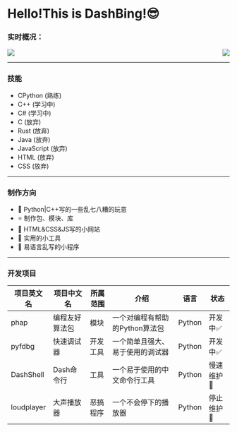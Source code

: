 # Hello!This is DashBing!😎

### 实时概况：


<img align="right" src="https://github-readme-stats.vercel.app/api?username=DashBing&show_icons=true&icon_color=CE1D2D&text_color=718096&bg_color=ffffff&hide_title=true" />
<img src="https://github-readme-stats.vercel.app/api/top-langs/?username=DashBing">

---
### 技能
- CPython (熟练)
- C++ (学习中)
- C# (学习中)
- C (放弃)
- Rust (放弃)
- Java (放弃)
- JavaScript (放弃)
- HTML (放弃)
- CSS (放弃)

---
### 制作方向
- :ram: Python|C++写的一些乱七八糟的玩意
- :star: 制作包、模块、库
- 🍮 HTML&CSS&JS写的小网站
- :orange_book: 实用的小工具
- :meat_on_bone: 易语言乱写的小程序

---
### 开发项目
|项目英文名|项目中文名|所属范围|介绍|语言|状态|
|---|---|---|---|---|---|
|phap|编程友好算法包|模块|一个对编程有帮助的Python算法包|Python|开发中:white_check_mark:
|pyfdbg|快速调试器|开发工具|一个简单且强大、易于使用的调试器|Python|开发中:white_check_mark:
|DashShell|Dash命令行|工具|一个易于使用的中文命令行工具|Python|慢速维护:arrow_up_small:
|loudplayer|大声播放器|恶搞程序|一个不会停下的播放器|Python|停止维护:red_circle:

<!--
|-|-|-|-|-|慢速维护:arrow_up_small:
|-|-|-|-|-|停止维护:red_circle:
--> 
